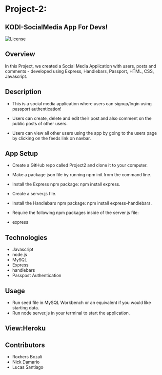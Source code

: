 # Project-2: 
## KODI-SocialMedia App For Devs!

![License](https://img.shields.io/badge/License-APACHE2.0-blue.svg)<br />

## Overview
In this Project, we created a Social Media Application with users, posts and comments - developed using Express, Handlebars, Passport, HTML, CSS, Javascript.

## Description

* This is a social media application where users can signup/login using passport authentication!

* Users can create, delete and edit their post and also comment on the public posts of other users.

* Users can view all other users using the app by going to the users page by clicking on the feeds link on navbar.

## App Setup

* Create a GitHub repo called Project2 and clone it to your computer.


* Make a package.json file by running npm init from the command line.


* Install the Express npm package: npm install express.


* Create a server.js file.


* Install the Handlebars npm package: npm install express-handlebars.


* Require the following npm packages inside of the server.js file:

* express

## Technologies
 * Javascript
 * node.js
 * MySQL 
 * Express
 * handlebars
 * Passpost Authentication

## Usage
  * Run seed file in MySQL Workbench or an equivalent if you would like starting data.
  * Run node server.js in your terminal to start the application.
  
  ## View:Heroku 
  
  

## Contributors
  * Roxhers Bozali
  * Nick Damario
  * Lucas Santiago
